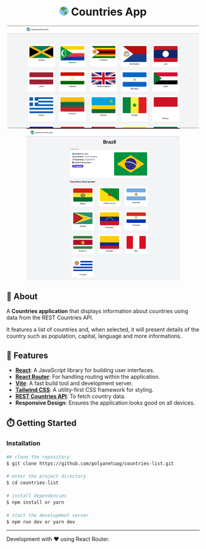 <h1 align="center">
<img src="public/favicon.ico" alt="planet" width="24" height="24" />
    Countries App
</h1>


<div align="center">
    <img align="center" width='500' src="public/home.png" alt="Countries App Screenshot" />
    <img align="center" width='400' src="public/details.png" alt="Countries App Screenshot" />
   

</div>


## 📝 About
A **Countries application** that displays information about countries using data from the REST Countries API. 

It features a list of countries and, when selected, it will present details of the country such as population, capital, language and more informations.

## 🚀 Features
- **[React](https://react.dev/learn)**: A JavaScript library for building user interfaces.
- **[React Router](https://reactrouter.com/)**: For handling routing within the application.
- **[Vite](https://vite.dev/guide/)**: A fast build tool and development server.
- **[Tailwind CSS](https://tailwindcss.com/)**: A utility-first CSS framework for styling.
- **[REST Countries API](https://restcountries.com/)**: To fetch country data.
- **Responsive Design**: Ensures the application looks good on all devices.


## ⏱️ Getting Started

### Installation

```bash
## clone the repository
$ git clone https://github.com/polyanetuag/countries-list.git

# enter the project directory
$ cd countries-list

# install dependencies
$ npm install or yarn

# start the development server
$ npm run dev or yarn dev

```



---

Development with ❤️ using React Router.
